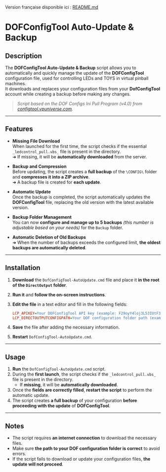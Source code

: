 Version française disponible ici : [README.md](README.md)

# DOFConfigTool Auto-Update & Backup

## Description

The **DOFConfigTool Auto-Update & Backup** script allows you to automatically and quickly manage the update of the **DOFConfigTool** configuration file, used for controlling LEDs and TOYS in virtual pinball machines.  
It downloads and replaces your configuration files from your **DofConfigTool** account while creating a backup before making any changes.

> *Script based on the DOF Configs Ini Pull Program (v4.0) from [configtool.vpuniverse.com](https://configtool.vpuniverse.com).*

---

## Features

- **Missing File Download**  
  When launched for the first time, the script checks if the essential `_ledcontrol_pull.vbs_` file is present in the directory.  
  ➜ If missing, it will be **automatically downloaded** from the server.  

- **Backup and Compression**  
  Before updating, the script creates a **full backup** of the `\CONFIG\` folder and **compresses it into a ZIP archive**.  
  ➜ A backup file is created for **each update**.  

- **Automatic Update**  
  Once the backup is completed, the script automatically updates the **DOFConfigTool** file, replacing the old version with the latest available version.  

- **Backup Folder Management**  
  You can now **configure and manage up to 5 backups** *(this number is adjustable based on your needs)* for the `Backup` folder.  

- **Automatic Deletion of Old Backups**  
  ➜ When the number of backups exceeds the configured limit, **the oldest backups are automatically deleted**.  

---

## Installation

1. **Download** the `DofConfigTool-AutoUpdate.cmd` file and place it **in the root of the `DirectOutput` folder**.  
2. **Run it** and **follow the on-screen instructions**.  
3. **Edit the file** in a text editor and fill in the following fields:  

   ```ini
   LCP_APIKEY=Your DOFConfigTool API key (example: F29oyY4loj3L53IUtF38xq613FA)
   LCP_DIRECTOUTPUTCONFIGPATH=Your DOF configuration folder path (example: C:\DirectOutput\Config\)
4. **Save** the file after adding the necessary information.  
5. **Restart** `DofConfigTool-AutoUpdate.cmd`.  

---

## Usage

1. **Run** the `DofConfigTool-AutoUpdate.cmd` script.  
2. During the **first launch**, the script checks if the `_ledcontrol_pull.vbs_` file is present in the directory.  
   - If **missing**, it will be **automatically downloaded**.  
3. Once the **fields are correctly filled**, **restart the script** to perform the automatic update.  
4. The script creates **a full backup** of your configuration **before proceeding with the update** of **DOFConfigTool**.  

---

## Notes

- The script requires **an internet connection** to download the necessary files.  
- Make sure **the path to your DOF configuration folder is correct** to avoid errors.  
- If the script fails to download or update your configuration files, **the update will not proceed**.  

